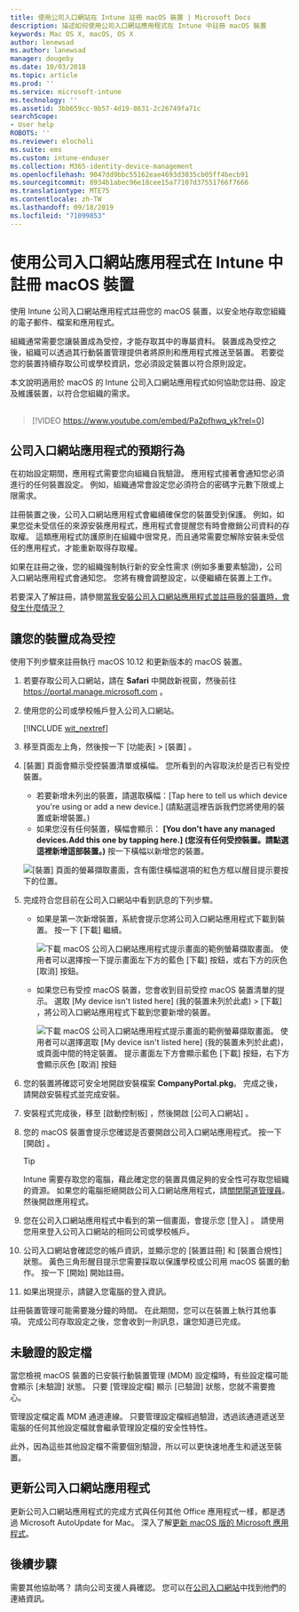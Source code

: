 ```yaml
---
title: 使用公司入口網站在 Intune 註冊 macOS 裝置 | Microsoft Docs
description: 描述如何使用公司入口網站應用程式在 Intune 中註冊 macOS 裝置
keywords: Mac OS X, macOS, OS X
author: lenewsad
ms.author: lanewsad
manager: dougeby
ms.date: 10/03/2018
ms.topic: article
ms.prod: ''
ms.service: microsoft-intune
ms.technology: ''
ms.assetid: 3bb659cc-9b57-4d19-8631-2c26749fa71c
searchScope:
- User help
ROBOTS: ''
ms.reviewer: elocholi
ms.suite: ems
ms.custom: intune-enduser
ms.collection: M365-identity-device-management
ms.openlocfilehash: 9047dd9bbc55162eae4693d3035cb05ff4becb91
ms.sourcegitcommit: 8934b1abec96e18cee15a77107d37551766f7666
ms.translationtype: MTE75
ms.contentlocale: zh-TW
ms.lasthandoff: 09/18/2019
ms.locfileid: "71099853"
---
```

# <a name="enroll-your-macos-device-in-intune-with-the-company-portal-app"></a>使用公司入口網站應用程式在 Intune 中註冊 macOS 裝置

使用 Intune 公司入口網站應用程式註冊您的 macOS 裝置，以安全地存取您組織的電子郵件、檔案和應用程式。

組織通常需要您讓裝置成為受控，才能存取其中的專屬資料。 裝置成為受控之後，組織可以透過其行動裝置管理提供者將原則和應用程式推送至裝置。 若要從您的裝置持續存取公司或學校資訊，您必須設定裝置以符合原則設定。  

本文說明適用於 macOS 的 Intune 公司入口網站應用程式如何協助您註冊、設定及維護裝置，以符合您組織的需求。  
</br>
> [!VIDEO https://www.youtube.com/embed/Pa2pfhwq_yk?rel=0]

## <a name="what-to-expect-from-the-company-portal-app"></a>公司入口網站應用程式的預期行為

在初始設定期間，應用程式需要您向組織自我驗證。 應用程式接著會通知您必須進行的任何裝置設定。 例如，組織通常會設定您必須符合的密碼字元數下限或上限需求。    

註冊裝置之後，公司入口網站應用程式會繼續確保您的裝置受到保護。 例如，如果您從未受信任的來源安裝應用程式，應用程式會提醒您有時會撤銷公司資料的存取權。 這類應用程式防護原則在組織中很常見，而且通常需要您解除安裝未受信任的應用程式，才能重新取得存取權。

如果在註冊之後，您的組織強制執行新的安全性需求 (例如多重要素驗證)，公司入口網站應用程式會通知您。 您將有機會調整設定，以便繼續在裝置上工作。  

若要深入了解註冊，請參閱[當我安裝公司入口網站應用程式並註冊我的裝置時，會發生什麼情況？](what-happens-if-you-install-the-Company-Portal-app-and-enroll-your-device-in-intune-macos.md)  

## <a name="get-your-device-managed"></a>讓您的裝置成為受控  
使用下列步驟來註冊執行 macOS 10.12 和更新版本的 macOS 裝置。   


1. 若要存取公司入口網站，請在 __Safari__ 中開啟新視窗，然後前往 https://portal.manage.microsoft.com 。  

2. 使用您的公司或學校帳戶登入公司入口網站。

   [!INCLUDE [wit_nextref](includes/end-user-password-guidance.md)]


3. 移至頁面左上角，然後按一下 [功能表]   > [裝置]  。  

4. [裝置]  頁面會顯示受控裝置清單或橫幅。 您所看到的內容取決於是否已有受控裝置。 
    * 若要新增未列出的裝置，請選取橫幅：[Tap here to tell us which device you're using or add a new device.] \(請點選這裡告訴我們您將使用的裝置或新增裝置。\) 
    * 如果您沒有任何裝置，橫幅會顯示： **[You don't have any managed devices.Add this one by tapping here.] \(您沒有任何受控裝置。請點選這裡新增這部裝置。\)** 按一下橫幅以新增您的裝置。  

     ![[裝置] 頁面的螢幕擷取畫面，含有圍住橫幅選項的紅色方框以醒目提示要按下的位置。](./media/CP-enroll-MACOS-1808.png)  
5. 完成符合您目前在公司入口網站中看到訊息的下列步驟。  
    * 如果是第一次新增裝置，系統會提示您將公司入口網站應用程式下載到裝置。 按一下 [下載]  繼續。  

         ![下載 macOS 公司入口網站應用程式提示畫面的範例螢幕擷取畫面。 使用者可以選擇按一下提示畫面左下方的藍色 [下載] 按鈕，或右下方的灰色 [取消] 按鈕。](./media/CP-enroll-download-macOS-1808.png)  

    * 如果您已有受控 macOS 裝置，您會收到目前受控 macOS 裝置清單的提示。 選取 [My device isn't listed here] \(我的裝置未列於此處\)   > [下載]  ，將公司入口網站應用程式下載到您要新增的裝置。  

         ![下載 macOS 公司入口網站應用程式提示畫面的範例螢幕擷取畫面。 使用者可以選擇選取 [My device isn't listed here] \(我的裝置未列於此處\)，或頁面中間的特定裝置。 提示畫面左下方會顯示藍色 [下載] 按鈕，右下方會顯示灰色 [取消] 按鈕](./media/cp-mac-os-device-isnt-here-1808.png)  

6. 您的裝置將確認可安全地開啟安裝檔案 **CompanyPortal.pkg**。 完成之後，請開啟安裝程式並完成安裝。  

7. 安裝程式完成後，移至 [啟動控制板]  ，然後開啟 [公司入口網站]  。  

8. 您的 macOS 裝置會提示您確認是否要開啟公司入口網站應用程式。 按一下 [開啟]  。  

   > [!TIP]
   > Intune 需要存取您的電腦，藉此確定您的裝置具備足夠的安全性可存取您組織的資源。 如果您的電腦拒絕開啟公司入口網站應用程式，請[關閉閘道管理員](https://support.apple.com/HT202491)。 然後開啟應用程式。

9. 您在公司入口網站應用程式中看到的第一個畫面，會提示您 [登入]  。 請使用您用來登入公司入口網站的相同公司或學校帳戶。

10. 公司入口網站會確認您的帳戶資訊，並顯示您的 [裝置註冊]  和 [裝置合規性]  狀態。 黃色三角形醒目提示您需要採取以保護學校或公司用 macOS 裝置的動作。 按一下 [開始]  開始註冊。 

11. 如果出現提示，請鍵入您電腦的登入資訊。  

註冊裝置管理可能需要幾分鐘的時間。 在此期間，您可以在裝置上執行其他事項。 完成公司存取設定之後，您會收到一則訊息，讓您知道已完成。  

## <a name="unverified-profiles"></a>未驗證的設定檔
當您檢視 macOS 裝置的已安裝行動裝置管理 (MDM) 設定檔時，有些設定檔可能會顯示 [未驗證]  狀態。 只要 [管理設定檔]  顯示 [已驗證]  狀態，您就不需要擔心。  

管理設定檔定義 MDM 通道連線。 只要管理設定檔經過驗證，透過該通道遞送至電腦的任何其他設定檔就會繼承管理設定檔的安全性特性。

此外，因為這些其他設定檔不需要個別驗證，所以可以更快速地產生和遞送至裝置。 

## <a name="updating-the-company-portal-app"></a>更新公司入口網站應用程式

更新公司入口網站應用程式的完成方式與任何其他 Office 應用程式一樣，都是透過 Microsoft AutoUpdate for Mac。 深入了解[更新 macOS 版的 Microsoft 應用程式](https://support.office.com/article/Check-for-Office-for-Mac-updates-automatically-bfd1e497-c24d-4754-92ab-910a4074d7c1)。  

## <a name="next-steps"></a>後續步驟  
需要其他協助嗎？ 請向公司支援人員確認。 您可以在[公司入口網站](https://go.microsoft.com/fwlink/?linkid=2010980)中找到他們的連絡資訊。  


